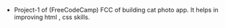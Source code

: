 - Project-1 of (FreeCodeCamp) FCC of building cat photo app. It helps in improving html , css skills.
